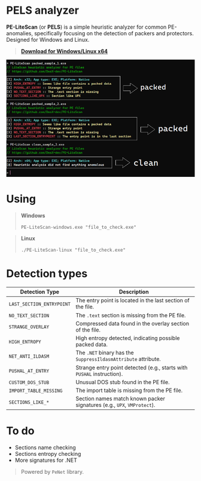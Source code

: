 # PELS analyzer
**PE-LiteScan** (or **PELS**) is a simple heuristic analyzer for common PE-anomalies, specifically focusing on the detection of packers and protectors. Designed for Windows and Linux.

> **[Download for Windows/Linux x64](https://github.com/DosX-dev/PE-LiteScan/releases/tag/Builds)**

![](pics/pic.png)

# Using
> **Windows**
> ```
> PE-LiteScan-windows.exe "file_to_check.exe"
> ```

> **Linux**
> ```
> ./PE-LiteScan-linux "file_to_check.exe"
> ```

# Detection types
| Detection Type              | Description                                                                 |
|-----------------------------|-----------------------------------------------------------------------------|
| `LAST_SECTION_ENTRYPOINT`   | The entry point is located in the last section of the file.                  |
| `NO_TEXT_SECTION`           | The `.text` section is missing from the PE file.                            |
| `STRANGE_OVERLAY`           | Compressed data found in the overlay section of the file.                   |
| `HIGH_ENTROPY`              | High entropy detected, indicating possible packed data.                     |
| `NET_ANTI_ILDASM`           | The `.NET` binary has the `SuppressIldasmAttribute` attribute.               |
| `PUSHAL_AT_ENTRY`           | Strange entry point detected (e.g., starts with `PUSHAL` instruction).      |
| `CUSTOM_DOS_STUB`           | Unusual DOS stub found in the PE file.                                       |
| `IMPORT_TABLE_MISSING`      | The import table is missing from the PE file.                                |
| `SECTIONS_LIKE_*`           | Section names match known packer signatures (e.g., `UPX`, `VMProtect`).     |

# To do
 * Sections name checking
 * Sections entropy checking
 * More signatures for .NET

> Powered by `PeNet` library.
